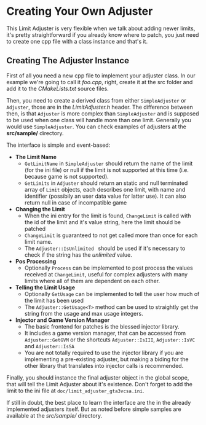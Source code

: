 Creating Your Own Adjuster
=============================

This Limit Adjuster is very flexible when we talk about adding newer limits, it's pretty straightforward if you already know where to patch, you just need to create one cpp file with a class instance and that's it.

Creating The Adjuster Instance
--------------------------------

First of all you need a new cpp file to implement your adjuster class.
In our example we're going to call it *foo.cpp*, right, create it at the src folder and add it to the *CMakeLists.txt* source files.

Then, you need to create a derived class from either `SimpleAdjuster` or  `Adjuster`, those are in the *LimitAdjuster.h* header.
The difference between then, is that `Adjuster` is more complex than `SimpleAdjuster` and is supposed to be used when one class will handle more than one limit. Generally you would use `SimpleAdjuster`.
You can check examples of adjusters at the **src/sample/** directory.

The interface is simple and event-based:

* **The Limit Name**
    +  `GetLimitName` in  `SimpleAdjuster` should return the name of the limit (for the ini file) or null if the limit is not supported at this time (i.e. because game is not supported).
    + `GetLimits` in `Adjuster` should return an static and null terminated array of `Limit` objects, each describes one limit, with name and identifier (possibily an user data value for latter use). It can also return null in case of incompatible game
* **Changing the Limit**
    + When the ini entry for the limit is found, `ChangeLimit` is called with the id of the limit and it's value string, here the limit should be patched
    + `ChangeLimit` is guaranteed to not get called more than once for each limit name.
    + The  `Adjuster::IsUnlimited ` should be used if it's necessary to check if the string has the *unlimited* value.
* **Pos Processing**
    + Optionally `Process` can be implemented to post process the values received at `ChangeLimit`, useful for complex adjusters with many limits where all of them are dependent on each other.
* **Telling the Limit Usage**
    + Optionally `GetUsage` can be implemented to tell the user how much of the limit has been used
    + The `Adjuster::GetUsage<T>` method can be used to straightly get the string from the usage and max usage integers.
* **Injector and Game Version Manager**
    + The basic frontend for patches is the blessed injector library.
    + It includes a game version manager, that can be accessed from `Adjuster::GetGVM` or the shortcuts `Adjuster::IsIII`, `Adjuster::IsVC` and `Adjuster::IsSA`
    + You are not totally required to use the injector library if you are implementing a pre-existing adjuster, but making a biding for the other library that translates into injector calls is recommended.

Finally, you should instance the final adjuster object in the global scope, that will tell the Limit Adjuster about it's existence.
Don't forget to add the limit to the ini file at `doc/limit_adjuster_gta3vcsa.ini`.

If still in doubt, the best place to learn the interface are the in the already implemented adjusters itself. But as noted before simple samples are available at the *src/sample/* directory.
